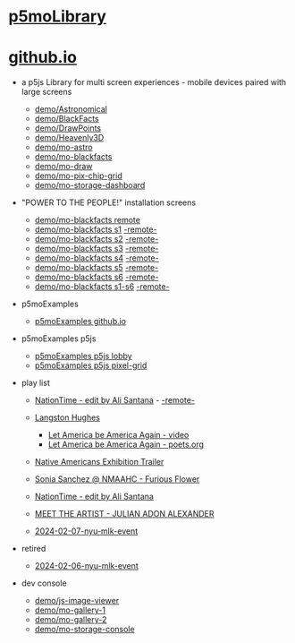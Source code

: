 # [p5moLibrary](https://github.com/molab-itp/p5moLibrary)

# [github.io](https://molab-itp.github.io/p5moLibrary/src?v=33)

- a p5js Library for multi screen experiences - mobile devices paired with large screens

  - [demo/Astronomical](demo/Astronomical?v=33)
  - [demo/BlackFacts](demo/BlackFacts?v=33)
  - [demo/DrawPoints](demo/DrawPoints?v=33)
  - [demo/Heavenly3D](demo/Heavenly3D?v=33)
  - [demo/mo-astro](demo/mo-astro?v=33)
  - [demo/mo-blackfacts](demo/mo-blackfacts?v=33)
  - [demo/mo-draw](demo/mo-draw?v=33)
  - [demo/mo-pix-chip-grid](demo/mo-pix-chip-grid?v=33)
  - [demo/mo-storage-dashboard](demo/mo-storage-dashboard?v=33)

- "POWER TO THE PEOPLE!" installation screens

  - [demo/mo-blackfacts remote](demo/mo-blackfacts?v=33)
  - [demo/mo-blackfacts s1](demo/mo-blackfacts?v=33&group=s1&qrcode=mo-blackfacts-qrcode-1.png) [-remote-](demo/mo-blackfacts?v=33&group=s1)
  - [demo/mo-blackfacts s2](demo/mo-blackfacts?v=33&group=s2&qrcode=mo-blackfacts-qrcode-2.png) [-remote-](demo/mo-blackfacts?v=33&group=s2)
  - [demo/mo-blackfacts s3](demo/mo-blackfacts?v=33&group=s3&qrcode=mo-blackfacts-qrcode-3.png) [-remote-](demo/mo-blackfacts?v=33&group=s3)
  - [demo/mo-blackfacts s4](demo/mo-blackfacts?v=33&group=s4&qrcode=mo-blackfacts-qrcode-4.png) [-remote-](demo/mo-blackfacts?v=33&group=s4)
  - [demo/mo-blackfacts s5](demo/mo-blackfacts?v=33&group=s5&qrcode=mo-blackfacts-qrcode-5.png) [-remote-](demo/mo-blackfacts?v=33&group=s5)
  - [demo/mo-blackfacts s6](demo/mo-blackfacts?v=33&group=s6&qrcode=mo-blackfacts-qrcode-6.png) [-remote-](demo/mo-blackfacts?v=33&group=s6)
  - [demo/mo-blackfacts s1-s6](demo/mo-blackfacts?v=33&group=s1,s2,s3,s4,s5,s6&qrcode=mo-blackfacts-qrcode-1-6.png) [-remote-](demo/mo-blackfacts?v=33&group=s1,s2,s3,s4,s5,s6)

- p5moExamples

  - [ p5moExamples github.io ](https://molab-itp.github.io/p5moExamples)

- p5moExamples p5js

  - [ p5moExamples p5js lobby ](https://editor.p5js.org/jht9629-nyu/sketches/vP6sWN4Cu)
  - [ p5moExamples p5js pixel-grid ](https://editor.p5js.org/jht9629-nyu/sketches/CntV1JQNp)

- play list

  - [NationTime - edit by Ali Santana](demo/mo-videoplayer/?playlist=-UtKxghWlvY&title=NationTime%20-%20ELUCID%20-%20BETAMAX&qrcode=NationTime.png) - [-remote-](demo/mo-videoplayer/?playlist=-UtKxghWlvY&title=NationTime%20-%20ELUCID%20-%20BETAMAX)

  - [Langston Hughes ](demo/BlackFacts?playlist=XzI3huqpCi4)

    - [Let America be America Again - video](demo/mo-blackfacts?playlist=CFNM8GB_Yp0&title=%E2%98%85)
    - [Let America be America Again - poets.org](https://poets.org/poem/let-america-be-america-again)

  - [Native Americans Exhibition Trailer](demo/BlackFacts?playlist=hpjNGTYvpxw)

  - [Sonia Sanchez @ NMAAHC - Furious Flower](demo/mo-blackfacts?playlist=FNLp8e-cfgk&title=Sonia%20Sanchez)

  - [NationTime - edit by Ali Santana](demo/mo-videoplayer?playlist=-UtKxghWlvY&title=NationTime%20-%20ELUCID%20-%20BETAMAX&qrcode=NationTime.png)

  - [MEET THE ARTIST - JULIAN ADON ALEXANDER](demo/mo-blackfacts?playlist=wk0La_2igws&title=MEET%20THE%20ARTIST%20-%20JULIAN%20ADON%20ALEXANDE%20-%20What%20it%20is&qrcode=JULIAN.png)

  - [2024-02-07-nyu-mlk-event](demo/mo-blackfacts?playlist=lG758MniLYg&qrcode=annoucement-01.png&title=2024-02-07-nyu-mlk-event)

- retired

  - [2024-02-06-nyu-mlk-event](demo/mo-blackfacts?playlist=zbRz5xTaLYI&qrcode=annoucement-01.png&title=2024-02-06-nyu-mlk-event)
  <!-- - [Weapons of White Destruction - TJ](demo/mo-blackfacts?playlist=ob8YQPGJiHY&title=Weapons%20of%20White%20Destruction%20-%20TJ&&qrcode=TJ.png) -->

- dev console

  - [demo/js-image-viewer](demo/js-image-viewer?v=33)
  - [demo/mo-gallery-1](demo/mo-gallery-1?v=33)
  - [demo/mo-gallery-2](demo/mo-gallery-2?v=33)
  - [demo/mo-storage-console](demo/mo-storage-console?v=33)

<!--

- retired
  - [demo/mo-astro-host-0](demo/mo-astro-host-0?v=33)
  - [demo/mo-astro-host-1](demo/mo-astro-host-1?v=33)
  - [demo/mo-astro-remote-0](demo/mo-astro-remote-0?v=33)
  - [demo/mo-astro-remote-1](demo/mo-astro-remote-1?v=33)

  - [demo/mo-blackfacts-host](demo/mo-blackfacts-host?v=33)
  - [demo/mo-blackfacts-remote](demo/mo-blackfacts-remote?v=33)

# https://www.youtube.com/watch?v=hpjNGTYvpxw
# The Land Carries Our Ancestors: Contemporary Art by Native Americans Exhibition Trailer

 -->
